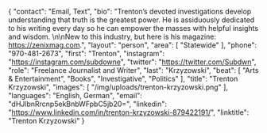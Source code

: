 {
  "contact": "Email, Text",
  "bio": "Trenton’s devoted investigations develop understanding that truth is the greatest power. He is assiduously dedicated to his writing every day so he can empower the masses with helpful insights and wisdom. \n\nNew to this industry, but here is his magazine: <https://zenixmag.com>.",
  "layout": "person",
  "area": [
    "Statewide"
  ],
  "phone": "970-481-2673",
  "first": "Trenton",
  "instagram": "https://instagram.com/subdowne",
  "twitter": "https://twitter.com/Subdwn",
  "role": "Freelance Journalist and Writer",
  "last": "Krzyzowski",
  "beat": [
    "Arts & Entertainment",
    "Books",
    "Investigative",
    "Politics"
  ],
  "title": "Trenton Krzyzowski",
  "images": [
    "/img/uploads/trenton-krzyzowski.png"
  ],
  "languages": "English, German",
  "email": "dHJlbnRrcnp5ekBnbWFpbC5jb20=",
  "linkedin": "https://www.linkedin.com/in/trenton-krzyzowski-879422191/",
  "linktitle": "Trenton Krzyzowski"
}
